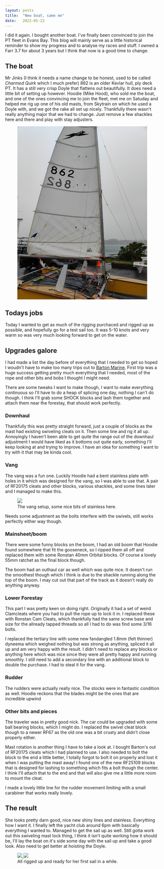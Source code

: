 ```yaml
---
layout: posts
title:  "New boat, same me"
date:   2022-05-22
---
```


I did it again. I bought another boat. I've finally been convinced to join the PT fleet in Evans Bay.
This blog will mainly serve as a little historical reminder to show my progress and to analyse my races and stuff.
I owned a Farr 3.7 for about 3 years but I think that now is a good time to change.

## The boat

Mr Jinks (I think it needs a name change to be honest, used to be called _Charmed Quirk_ which I much prefer) 862 is an older Kevlar hull,
ply deck PT. It has a still very crisp Doyle that flattens out beautifully. It does need a little bit of setting up however.
Hoodie (Mike Hood), who sold me the boat, and one of the ones convincing me to join the fleet, met me on Satuday and helped me rig up one of his old masts,
from Skytrain on which he used a Doyle with, and we got the rake all set up nicely. Thankfully there wasn't really anything major that we had to change.
Just remove a few shackles here and there and play with stay adjusters.

<figure class="align-center">
  <a href="/assets/images/mr-jinks/IMG20220530135426.jpg">
    <img src="/assets/images/mr-jinks/IMG20220530135426.jpg" />
  </a>
</figure>

## Todays jobs

Today I wanted to get as much of the rigging purchaced and rigged up as possible, and hopefully go for a test sail too.
It was 5-10 knots and very warm so was very much looking forward to get on the water.

## Upgrades galore

I had made a list the day before of everything that I needed to get so hoped I woudn't have to make too many trips out to [Barton Marine](https://www.bartonmarine.co.nz/).
First trip was a huge success getting pretty much everything that I needed, most of the rope and other bits and bobs I thought I might need.

There are some tweaks I want to make though, I want to make everything continuous so I'll have to do a heap of splicing one day, nothing I can't do though.
I think I'll grab some SHOCK blocks and lash them together and attach them near the forestay, that should work perfectly.

### Downhaul

Thankfully this was pretty straight forward, just a couple of blocks as the mast had existing swiveling cleats on it.
Then some line and rig it all up. Annoyingly I haven't been able to get quite the range out of the downhaul adjustment I would have liked as it bottoms out quite early,
something I'll keep looking at and trying to improve. I have an idea for something I want to try with it that may be kinda cool.

### Vang

The vang was a fun one. Luckily Hoodie had a bent stainless plate with holes in it which was designed for the vang, so I was able to use that.
A pair of RF20175 cleats and other blocks, various shackles, and some lines later and I managed to make this.

<figure class="align-center">
  <a href="/assets/images/mr-jinks/IMG20220524112732.jpg">
    <img src="/assets/images/mr-jinks/IMG20220524112732.jpg" />
  </a>
  <figcaption>The vang setup, some nice bits of stainless here.</figcaption>
</figure>

Needs some adjustment as the bolts interfere with the swivels, still works perfectly either way though.


### Mainsheet/boom

There were some funny blocks on the boom, I had an old boom that Hoodie found somewhere that fit the gooseneck,
so I ripped them all off and replaced them with some Ronstan 40mm Orbital blocks. Of course a lovely 55mm ratchet as the final block though.

The boom had an outhaul car as well which was quite nice. It doesn't run the smoothest though which I think is due to the shackle running along the top of the boom.
I may cut out that part of the track as it doesn't really do anything anyway.

### Lower Forestay

This part I was pretty keen on doing right. Originally it had a set of weird Clamcleats where you had to pull the rope up to lock it in.
I replaced these with Ronstan Cam Cleats, which thankfully had the same screw base and size for the allready tapped threads so all I had to do was find some 3/16 bolts.

I replaced the tertiary line with some new fandangled 1.8mm (felt thinner) dyneema which weighed nothing but was strong as anything,
spliced it all up and am very happy with the result.
I didn't need to replace any blocks or anything here which was nice since they were all pretty happy and running smoothly.
I still need to add a secondary line with an additional block to double the purchase. I had to steal it for the vang.

### Rudder

The rudders were actually really nice. The stocks were in fantastic condition as well. Hoodie reckons that the blades might be the ones that are incredible upwind

### Other bits and pieces

The traveler was in pretty good nick. The car could be upgraded with some ball bearing blocks, which I might do.
I replaced the swivel cleat block though to a newer RF67 as the old one was a bit crusty and didn't close properly either.

Mast rotation is another thing I have to take a look at. I bought Barton's out of RF20175 cleats which I had planned to use.
I also needed to bolt the block to the end a little better, I totally forgot to bolt it on properly and lost it when I was putting the mast away!
I found one of the new RF25109 blocks that is designed for lashing to something which fits a bolt though the center.
I think I'll attach that to the end and that will also give me a little more room to mount the cleat.

I made a lovely little line for the rudder movement limiting with a small carabiner that works really lovely.

## The result

She looks pretty darn good, nice new shiny lines and stainless. Everything how I want it.
I finally left the yacht club around 6pm with basically everything I wanted to. Managed to get the sail up as well.
Still gotta work out this swiveling mast lock thing, I think it isn't quite working how it should be,
I'll lay the boat on it's side some day with the sail up and take a good look. Also need to get better at hoisting the Doyle.

<figure class="half">
  <a href="/assets/images/mr-jinks/IMG20220530135407.jpg">
    <img src="/assets/images/mr-jinks/IMG20220530135407.jpg">
  </a>

  <a href="/assets/images/mr-jinks/IMG20220530135400.jpg">
    <img src="/assets/images/mr-jinks/IMG20220530135400.jpg">
  </a>

  <figcaption>All rigged up and ready for her first sail in a while.</figcaption>
</figure>
